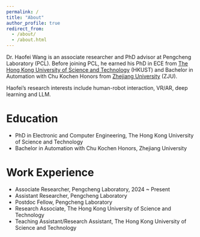 ```yaml
---
permalink: /
title: "About"
author_profile: true
redirect_from: 
  - /about/
  - /about.html
---
```


Dr. Haofei Wang is an associate researcher and PhD advisor at Pengcheng Laboratory (PCL). Before joining PCL, he earned his PhD in ECE from [The Hong Kong University of Science and Technology](https://www.ust.hk) (HKUST) and Bachelor in Automation with Chu Kochen Honors from [Zhejiang University](https://www.zju.edu.cn) (ZJU).

Haofei’s research interests include human-robot interaction, VR/AR, deep learning and LLM.

Education
======
* PhD in Electronic and Computer Engineering, The Hong Kong University of Science and Technology
* Bachelor in Automation with Chu Kochen Honors, Zhejiang University

Work Experience
======
* Associate Researcher, Pengcheng Laboratory, 2024 ~ Present
* Assistant Researcher, Pengcheng Laboratory
* Postdoc Fellow, Pengcheng Laboratory
* Research Associate, The Hong Kong University of Science and Technology
* Teaching Assistant/Research Assistant, The Hong Kong University of Science and Technology
